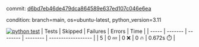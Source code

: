 commit: [d6bd7eb46de479dca864589e637ed107c046e6ea](https://github.com/rcmdnk/python-action-test/tree/d6bd7eb46de479dca864589e637ed107c046e6ea)

condition: branch=main, os=ubuntu-latest, python_version=3.11

[![python test](https://github.com/rcmdnk/python-action-test/actions/workflows/test.yml/badge.svg)](https://github.com/rcmdnk/python-action-test/actions/runs/14581863238)
| Tests | Skipped | Failures | Errors | Time |
| ----- | ------- | -------- | -------- | ------------------ |
| 5 | 0 :zzz: | 0 :x: | 0 :fire: | 0.672s :stopwatch: |

